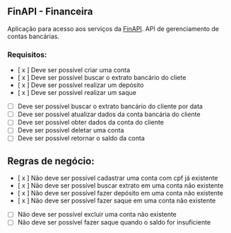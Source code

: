 ## FinAPI - Financeira

Aplicação para acesso aos serviços da [FinAPI](https://www.finapi.com.br/).
API de gerenciamento de contas bancárias.

### Requisitos: 

- [ x ] Deve ser possível criar uma conta
- [ x ] Deve ser possível buscar o extrato bancário do cliete
- [ x ] Deve ser possível realizar um depósito
- [ x ] Deve ser possível realizar um saque
- [ ] Deve ser possível buscar o extrato bancário do cliente por data
- [ ] Deve ser possível atualizar dados da conta bancária do cliente
- [ ] Deve ser possível obter dados da conta do cliente
- [ ] Deve ser possível deletar uma conta
- [ ] Deve ser possível retornar o saldo da conta

## Regras de negócio: 

- [ x ] Não deve ser possível cadastrar uma conta com cpf já existente
- [ x ] Não deve ser possível buscar extrato em uma conta não existente
- [ x ] Não deve ser possível fazer depósito em uma conta não existente
- [ x ] Não deve ser possível fazer saque em uma conta não existente
- [ ] Não deve ser possível excluir uma conta não existente
- [ ] Não deve ser possível fazer saque quando o saldo for insuficiente 